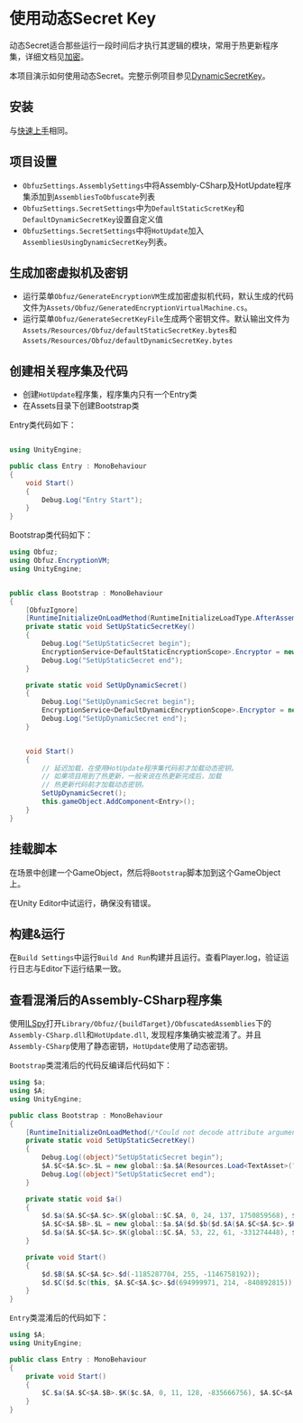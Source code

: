 # 使用动态Secret Key

动态Secret适合那些运行一段时间后才执行其逻辑的模块，常用于热更新程序集，详细文档见[加密](../manual/encryption.md)。

本项目演示如何使用动态Secret。完整示例项目参见[DynamicSecretKey](https://github.com/focus-creative-games/obfuz-samples/tree/main/DynamicSecretKey)。

## 安装

与[快速上手](./quick-start.md)相同。

## 项目设置

- `ObfuzSettings.AssemblySettings`中将Assembly-CSharp及HotUpdate程序集添加到`AssembliesToObfuscate`列表
- `ObfuzSettings.SecretSettings`中为`DefaultStaticScretKey`和`DefaultDynamicSecretKey`设置自定义值
- `ObfuzSettings.SecretSettings`中将`HotUpdate`加入`AssembliesUsingDynamicSecretKey`列表。

## 生成加密虚拟机及密钥

- 运行菜单`Obfuz/GenerateEncryptionVM`生成加密虚拟机代码，默认生成的代码文件为`Assets/Obfuz/GeneratedEncryptionVirtualMachine.cs`。
- 运行菜单`Obfuz/GenerateSecretKeyFile`生成两个密钥文件。默认输出文件为`Assets/Resources/Obfuz/defaultStaticSecretKey.bytes`和`Assets/Resources/Obfuz/defaultDynamicSecretKey.bytes`

## 创建相关程序集及代码

- 创建`HotUpdate`程序集，程序集内只有一个Entry类
- 在Assets目录下创建Bootstrap类

Entry类代码如下：

```csharp

using UnityEngine;

public class Entry : MonoBehaviour
{
    void Start()
    {
        Debug.Log("Entry Start");
    }
}

```

Bootstrap类代码如下：

```csharp
using Obfuz;
using Obfuz.EncryptionVM;
using UnityEngine;


public class Bootstrap : MonoBehaviour
{
    [ObfuzIgnore]
    [RuntimeInitializeOnLoadMethod(RuntimeInitializeLoadType.AfterAssembliesLoaded)]
    private static void SetUpStaticSecretKey()
    {
        Debug.Log("SetUpStaticSecret begin");
        EncryptionService<DefaultStaticEncryptionScope>.Encryptor = new GeneratedEncryptionVirtualMachine(Resources.Load<TextAsset>("Obfuz/defaultStaticSecretKey").bytes);
        Debug.Log("SetUpStaticSecret end");
    }

    private static void SetUpDynamicSecret()
    {
        Debug.Log("SetUpDynamicSecret begin");
        EncryptionService<DefaultDynamicEncryptionScope>.Encryptor = new GeneratedEncryptionVirtualMachine(Resources.Load<TextAsset>("Obfuz/defaultDynamicSecretKey").bytes);
        Debug.Log("SetUpDynamicSecret end");
    }


    void Start()
    {
        // 延迟加载，在使用HotUpdate程序集代码前才加载动态密钥。
        // 如果项目用到了热更新，一般来说在热更新完成后，加载
        // 热更新代码前才加载动态密钥。
        SetUpDynamicSecret();
        this.gameObject.AddComponent<Entry>();
    }
}
```

## 挂载脚本

在场景中创建一个GameObject，然后将`Bootstrap`脚本加到这个GameObject上。

在Unity Editor中试运行，确保没有错误。

## 构建&运行

在`Build Settings`中运行`Build And Run`构建并且运行。查看Player.log，验证运行日志与Editor下运行结果一致。

## 查看混淆后的Assembly-CSharp程序集

使用[ILSpy](https://github.com/icsharpcode/ILSpy)打开`Library/Obfuz/{buildTarget}/ObfuscatedAssemblies`下的`Assembly-CSharp.dll`和`HotUpdate.dll`,
发现程序集确实被混淆了。并且`Assembly-CSharp`使用了静态密钥，`HotUpdate`使用了动态密钥。

`Bootstrap`类混淆后的代码反编译后代码如下：

```csharp
using $a;
using $A;
using UnityEngine;

public class Bootstrap : MonoBehaviour
{
    [RuntimeInitializeOnLoadMethod(/*Could not decode attribute arguments.*/)]
    private static void SetUpStaticSecretKey()
    {
        Debug.Log((object)"SetUpStaticSecret begin");
        $A.$C<$A.$c>.$L = new global::$a.$A(Resources.Load<TextAsset>("Obfuz/defaultStaticSecretKey").bytes);
        Debug.Log((object)"SetUpStaticSecret end");
    }

    private static void $a()
    {
        $d.$a($A.$C<$A.$c>.$K(global::$C.$A, 0, 24, 137, 1750859568), $A.$C<$A.$c>.$d(1718597184, 154, 2114032877));
        $A.$C<$A.$B>.$L = new global::$a.$A($d.$b($d.$A($A.$C<$A.$c>.$K(global::$C.$A, 24, 29, 98, -1513390007), $A.$C<$A.$c>.$d(-394605899, 193, -1119998407)), $A.$C<$A.$c>.$d(1579960075, 194, -1028386777)));
        $d.$a($A.$C<$A.$c>.$K(global::$C.$A, 53, 22, 61, -331274448), $A.$C<$A.$c>.$d(1718597184, 154, 2114032877));
    }

    private void Start()
    {
        $d.$B($A.$C<$A.$c>.$d(-1185287704, 255, -1146758192));
        $d.$C($d.$c(this, $A.$C<$A.$c>.$d(694999971, 214, -840892815)), $A.$C<$A.$c>.$d(1262757717, 165, 2108602561));
    }
}
```

`Entry`类混淆后的代码如下：

```csharp
using $A;
using UnityEngine;

public class Entry : MonoBehaviour
{
    private void Start()
    {
        $C.$a($A.$C<$A.$B>.$K($c.$A, 0, 11, 128, -835666756), $A.$C<$A.$B>.$d(1717964360, 44, -2091590008));
    }
}

```
